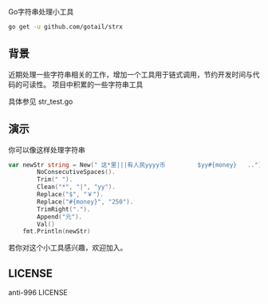 Go字符串处理小工具

```bash
go get -u github.com/gotail/strx
```

## 背景

近期处理一些字符串相关的工作，增加一个工具用于链式调用，节约开发时间与代码的可读性。
项目中积累的一些字符串工具

具体参见 str_test.go


## 演示

你可以像这样处理字符串
```go
var newStr string = New(" 这*里|||有人民yyyy币         $yy#{money}   ..").
		NoConsecutiveSpaces().
		Trim(" ").
		Clean("*", "|", "yy").
		Replace("$", "￥").
		Replace("#{money}", "250").
		TrimRight(".").
		Append("元").
		Val()
	fmt.Println(newStr)
```

若你对这个小工具感兴趣，欢迎加入。

## LICENSE

anti-996 LICENSE
